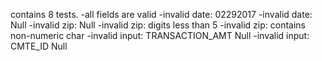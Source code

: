 contains 8 tests.
-all fields are valid
-invalid date: 02292017
-invalid date: Null
-invalid zip: Null
-invalid zip: digits less than 5
-invalid zip: contains non-numeric char
-invalid input: TRANSACTION_AMT Null
-invalid input: CMTE_ID Null
